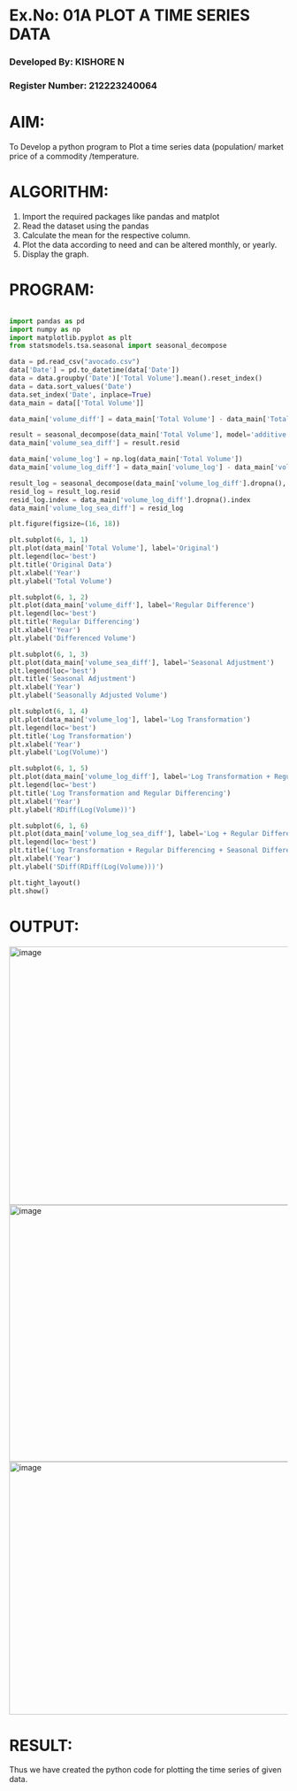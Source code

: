 # Ex.No: 01A PLOT A TIME SERIES DATA
### Developed By: KISHORE N
### Register Number: 212223240064

# AIM:
To Develop a python program to Plot a time series data (population/ market price of a commodity
/temperature.
# ALGORITHM:
1. Import the required packages like pandas and matplot
2. Read the dataset using the pandas
3. Calculate the mean for the respective column.
4. Plot the data according to need and can be altered monthly, or yearly.
5. Display the graph.
# PROGRAM:
```py

import pandas as pd
import numpy as np
import matplotlib.pyplot as plt
from statsmodels.tsa.seasonal import seasonal_decompose

data = pd.read_csv("avocado.csv")
data['Date'] = pd.to_datetime(data['Date'])
data = data.groupby('Date')['Total Volume'].mean().reset_index()
data = data.sort_values('Date')
data.set_index('Date', inplace=True)
data_main = data[['Total Volume']]

data_main['volume_diff'] = data_main['Total Volume'] - data_main['Total Volume'].shift(1)

result = seasonal_decompose(data_main['Total Volume'], model='additive', period=52)
data_main['volume_sea_diff'] = result.resid

data_main['volume_log'] = np.log(data_main['Total Volume'])
data_main['volume_log_diff'] = data_main['volume_log'] - data_main['volume_log'].shift(1)

result_log = seasonal_decompose(data_main['volume_log_diff'].dropna(), model='additive', period=52)
resid_log = result_log.resid
resid_log.index = data_main['volume_log_diff'].dropna().index
data_main['volume_log_sea_diff'] = resid_log

plt.figure(figsize=(16, 18))

plt.subplot(6, 1, 1)
plt.plot(data_main['Total Volume'], label='Original')
plt.legend(loc='best')
plt.title('Original Data')
plt.xlabel('Year')
plt.ylabel('Total Volume')

plt.subplot(6, 1, 2)
plt.plot(data_main['volume_diff'], label='Regular Difference')
plt.legend(loc='best')
plt.title('Regular Differencing')
plt.xlabel('Year')
plt.ylabel('Differenced Volume')

plt.subplot(6, 1, 3)
plt.plot(data_main['volume_sea_diff'], label='Seasonal Adjustment')
plt.legend(loc='best')
plt.title('Seasonal Adjustment')
plt.xlabel('Year')
plt.ylabel('Seasonally Adjusted Volume')

plt.subplot(6, 1, 4)
plt.plot(data_main['volume_log'], label='Log Transformation')
plt.legend(loc='best')
plt.title('Log Transformation')
plt.xlabel('Year')
plt.ylabel('Log(Volume)')

plt.subplot(6, 1, 5)
plt.plot(data_main['volume_log_diff'], label='Log Transformation + Regular Differencing')
plt.legend(loc='best')
plt.title('Log Transformation and Regular Differencing')
plt.xlabel('Year')
plt.ylabel('RDiff(Log(Volume))')

plt.subplot(6, 1, 6)
plt.plot(data_main['volume_log_sea_diff'], label='Log + Regular Differencing + Seasonal Differencing')
plt.legend(loc='best')
plt.title('Log Transformation + Regular Differencing + Seasonal Differencing')
plt.xlabel('Year')
plt.ylabel('SDiff(RDiff(Log(Volume)))')

plt.tight_layout()
plt.show()

```

# OUTPUT:
<img width="1249" height="467" alt="image" src="https://github.com/user-attachments/assets/7adc2e6f-5469-4175-8fd8-4fa1ff51dc0f" />
<img width="1247" height="464" alt="image" src="https://github.com/user-attachments/assets/5ae2959f-7e6d-4612-92bb-f9b79bf5d092" />
<img width="1225" height="457" alt="image" src="https://github.com/user-attachments/assets/35d34d23-fc1e-460a-b76e-9bc15a958fd4" />


# RESULT:
Thus we have created the python code for plotting the time series of given data.

